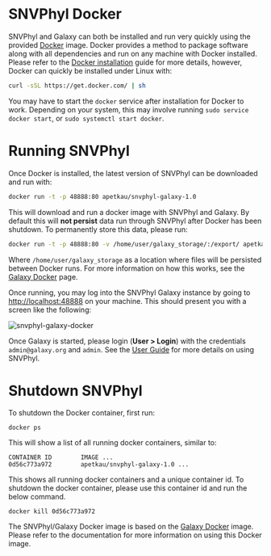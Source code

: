 SNVPhyl Docker
==============

SNVPhyl and Galaxy can both be installed and run very quickly using the provided [Docker][] image.  Docker provides a method to package software along with all dependencies and run on any machine with Docker installed.  Please refer to the [Docker installation][] guide for more details, however, Docker can quickly be installed under Linux with:

```bash
curl -sSL https://get.docker.com/ | sh
```

You may have to start the `docker` service after installation for Docker to work.  Depending on your system, this may involve running `sudo service docker start`, or `sudo systemctl start docker`.

Running SNVPhyl
===============

Once Docker is installed, the latest version of SNVPhyl can be downloaded and run with:

```bash
docker run -t -p 48888:80 apetkau/snvphyl-galaxy-1.0
```

This will download and run a docker image with SNVPhyl and Galaxy.  By default this will **not persist** data run through SNVPhyl after Docker has been shutdown.  To permanently store this data, please run:

```bash
docker run -t -p 48888:80 -v /home/user/galaxy_storage/:/export/ apetkau/snvphyl-galaxy-1.0
```

Where `/home/user/galaxy_storage` as a location where files will be persisted between Docker runs.  For more information on how this works, see the [Galaxy Docker][] page.

Once running, you may log into the SNVPhyl Galaxy instance by going to <http://localhost:48888> on your machine.  This should present you with a screen like the following:

![snvphyl-galaxy-docker][]

Once Galaxy is started, please login (**User > Login**) with the credentials `admin@galaxy.org` and `admin`.  See the [User Guide][] for more details on using SNVPhyl.

Shutdown SNVPhyl
================

To shutdown the Docker container, first run:

```
docker ps
```

This will show a list of all running docker containers, similar to:

```
CONTAINER ID        IMAGE ...
0d56c773a972        apetkau/snvphyl-galaxy-1.0 ...
```

This shows all running docker containers and a unique container id.  To shutdown the docker container, please use this container id and run the below command.

```
docker kill 0d56c773a972
```

The SNVPhyl/Galaxy Docker image is based on the [Galaxy Docker][] image.  Please refer to the documentation for more information on using this Docker image.

[Docker]: https://www.docker.com/
[Docker installation]: https://docs.docker.com/installation/
[snvphyl-galaxy-docker]: images/snvphyl-galaxy-docker.png
[User Guide]: ../user/usage.md
[Galaxy Docker]: https://github.com/bgruening/docker-galaxy-stable
